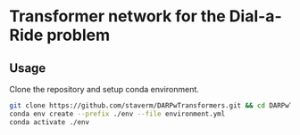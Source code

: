 # Transformer network for the Dial-a-Ride problem

## Usage

Clone the repository and setup conda environment.
```bash
git clone https://github.com/staverm/DARPwTransformers.git && cd DARPwTransformers
conda env create --prefix ./env --file environment.yml
conda activate ./env
```
